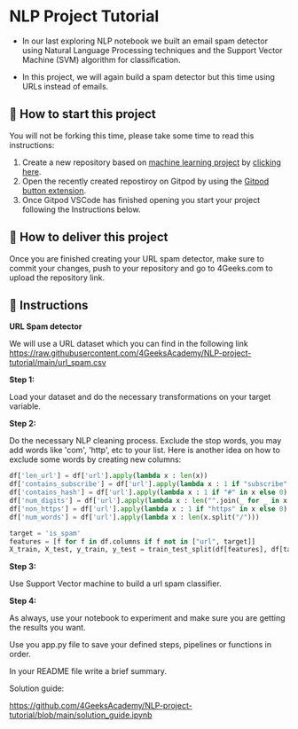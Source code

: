 <!-- hide -->
# NLP Project Tutorial
<!-- endhide -->

- In our last exploring NLP notebook we built an email spam detector using Natural Language Processing techniques and the Support Vector Machine (SVM) algorithm for classification.

- In this project, we will again build a spam detector but this time using URLs instead of emails. 

## 🌱  How to start this project

You will not be forking this time, please take some time to read this instructions:

1. Create a new repository based on [machine learning project](https://github.com/4GeeksAcademy/machine-learning-python-template/generate) by [clicking here](https://github.com/4GeeksAcademy/machine-learning-python-template).
2. Open the recently created repostiroy on Gitpod by using the [Gitpod button extension](https://www.gitpod.io/docs/browser-extension/).
3. Once Gitpod VSCode has finished opening you start your project following the Instructions below.

## 🚛 How to deliver this project

Once you are finished creating your URL spam detector, make sure to commit your changes, push to your repository and go to 4Geeks.com to upload the repository link.


## 📝 Instructions

**URL Spam detector**

We will use a URL dataset which you can find in the following link https://raw.githubusercontent.com/4GeeksAcademy/NLP-project-tutorial/main/url_spam.csv

**Step 1:**

 Load your dataset and do the necessary transformations on your target variable.

**Step 2:**

Do the necessary NLP cleaning process. Exclude the stop words, you may add words like 'com', 'http', etc to your list.
Here is another idea on how to exclude some words by creating new columns:

```py
df['len_url'] = df['url'].apply(lambda x : len(x))
df['contains_subscribe'] = df['url'].apply(lambda x : 1 if "subscribe" in x else 0)
df['contains_hash'] = df['url'].apply(lambda x : 1 if "#" in x else 0)
df['num_digits'] = df['url'].apply(lambda x : len("".join(_ for _ in x if _.isdigit())) )
df['non_https'] = df['url'].apply(lambda x : 1 if "https" in x else 0)
df['num_words'] = df['url'].apply(lambda x : len(x.split("/")))

target = 'is_spam'
features = [f for f in df.columns if f not in ["url", target]]
X_train, X_test, y_train, y_test = train_test_split(df[features], df[target], test_size=0.2, random_state=0)
```

**Step 3:**

Use Support Vector machine to build a url spam classifier.

**Step 4:**

As always, use your notebook to experiment and make sure you are getting the results you want. 

Use you app.py file to save your defined steps, pipelines or functions in order. 

In your README file write a brief summary.

Solution guide: 

https://github.com/4GeeksAcademy/NLP-project-tutorial/blob/main/solution_guide.ipynb
